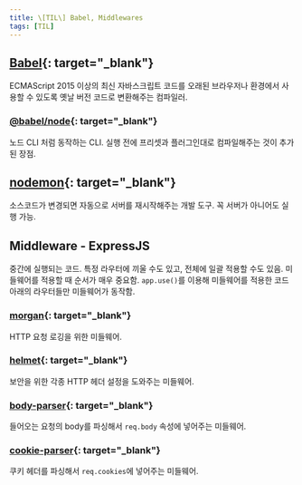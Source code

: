 ```yaml
---
title: \[TIL\] Babel, Middlewares
tags: [TIL]
---
```


## [Babel](https://babeljs.io/){: target="\_blank"}

ECMAScript 2015 이상의 최신 자바스크립트 코드를 오래된 브라우저나 환경에서 사용할 수 있도록 옛날 버전 코드로 변환해주는 컴파일러.

### [@babel/node](https://babeljs.io/docs/en/next/babel-node.html){: target="\_blank"}

노드 CLI 처럼 동작하는 CLI. 실행 전에 프리셋과 플러그인대로 컴파일해주는 것이 추가된 장점.

## [nodemon](https://nodemon.io/){: target="\_blank"}

소스코드가 변경되면 자동으로 서버를 재시작해주는 개발 도구. 꼭 서버가 아니어도 실행 가능.

## Middleware - ExpressJS

중간에 실행되는 코드. 특정 라우터에 끼울 수도 있고, 전체에 일괄 적용할 수도 있음. 미들웨어를 적용할 때 순서가 매우 중요함. `app.use()`를 이용해 미들웨어를 적용한 코드 아래의 라우터들만 미들웨어가 동작함.

### [morgan](https://github.com/expressjs/morgan#readme){: target="\_blank"}

HTTP 요청 로깅을 위한 미들웨어.

### [helmet](https://helmetjs.github.io/){: target="\_blank"}

보안을 위한 각종 HTTP 헤더 설정을 도와주는 미들웨어.

### [body-parser](https://github.com/expressjs/body-parser){: target="\_blank"}

들어오는 요청의 body를 파싱해서 `req.body` 속성에 넣어주는 미들웨어.

### [cookie-parser](https://github.com/expressjs/cookie-parser){: target="\_blank"}

쿠키 헤더를 파싱해서 `req.cookies`에 넣어주는 미들웨어.
